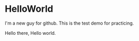 # HelloWorld
I'm a new guy for github.
This is the test demo for practicing.

Hello there, Hello world.
